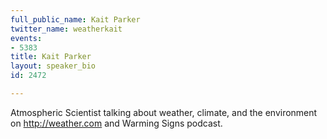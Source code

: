 ```yaml
---
full_public_name: Kait Parker
twitter_name: weatherkait
events:
- 5383
title: Kait Parker
layout: speaker_bio
id: 2472

---
```

Atmospheric Scientist talking about weather, climate, and the environment on http://weather.com and Warming Signs podcast.